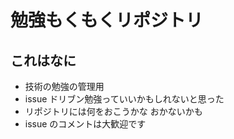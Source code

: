 # 勉強もくもくリポジトリ

## これはなに
- 技術の勉強の管理用
- issue ドリブン勉強っていいかもしれないと思った
- リポジトリには何をおこうかな おかないかも
- issue のコメントは大歓迎です
